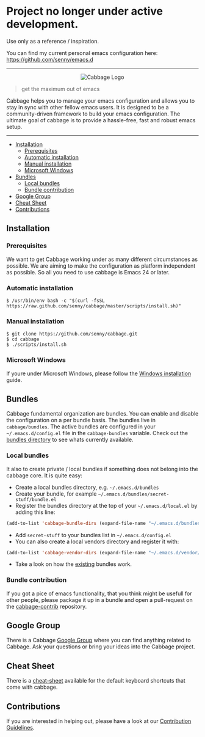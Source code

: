 # Project no longer under active development. 

Use only as a reference / inspiration.

You can find my current personal emacs configuration here:
https://github.com/senny/emacs.d

---

<p align="center">
  <img
  src="https://raw.githubusercontent.com/senny/cabbage/master/misc/logo.png"
  alt="Cabbage Logo"/>
</p>

<p align="center">
  <blockquote>get the maximum out of emacs</blockquote>
</p>

Cabbage helps you to manage your emacs configuration and allows you to stay in sync with other fellow emacs users. It is designed to be a community-driven framework to build your emacs configuration. The ultimate goal of cabbage is to provide a hassle-free, fast and robust emacs setup.

***

- [Installation](#installation)
  - [Prerequisites](#prerequisites)
  - [Automatic installation](#automatic-installation)
  - [Manual installation](#manual-installation)
  - [Microsoft Windows](#microsoft-windows)
- [Bundles](#bundles)
  - [Local bundles](#local-bundles)
  - [Bundle contribution](#bundle-contribution)
- [Google Group](#google-group)
- [Cheat Sheet](#cheat-sheet)
- [Contributions](#contributions)

## Installation

### Prerequisites

We want to get Cabbage working under as many different circumstances as possible.
We are aiming to make the configuration as platform independent as possible.
So all you need to use cabbage is Emacs 24 or later.

### Automatic installation

```shell
$ /usr/bin/env bash -c "$(curl -fsSL https://raw.github.com/senny/cabbage/master/scripts/install.sh)"
```

### Manual installation

```shell
$ git clone https://github.com/senny/cabbage.git
$ cd cabbage
$ ./scripts/install.sh
```

### Microsoft Windows

If youre under Microsoft Windows, please follow the [Windows installation](MICROSOFT_WINDOWS.md) guide.

## Bundles

Cabbage fundamental organization are bundles. You can enable and disable the configuration on a per bundle basis.
The bundles live in `cabbage/bundles`. The active bundles are configured in your `~/.emacs.d/config.el` file in the `cabbage-bundles` variable.
Check out the [bundles directory](https://github.com/senny/cabbage/tree/master/bundles) to see whats currently available.

### Local bundles

It also to create private / local bundles if something does not belong
into the cabbage core. It is quite easy:

- Create a local bundles directory, e.g. `~/.emacs.d/bundles`
- Create your bundle, for example
  `~/.emacs.d/bundles/secret-stuff/bundle.el`
- Register the bundles directory at the top of your `~/.emacs.d/local.el` by adding this line:

```el
(add-to-list 'cabbage-bundle-dirs (expand-file-name "~/.emacs.d/bundles/"))
```

- Add `secret-stuff` to your bundles list in `~/.emacs.d/config.el`
- You can also create a local vendors directory and
  register it with:

```el
(add-to-list 'cabbage-vendor-dirs (expand-file-name "~/.emacs.d/vendor/"))
```

- Take a look on how the [existing](https://github.com/senny/cabbage/tree/master/bundles) bundles work.

### Bundle contribution

If you got a pice of emacs functionality, that you think might be usefull for
other people, please package it up in a bundle and open a
pull-request on the [cabbage-contrib](https://github.com/senny/cabbage-contrib) repository.

## Google Group

There is a Cabbage
[Google Group](https://groups.google.com/forum/#!forum/emacs-cabbage) where you
can find anything related to Cabbage. Ask your questions or bring your ideas
into the Cabbage project.

## Cheat Sheet

There is a [cheat-sheet](misc/cheat-sheet.pdf) available for the default keyboard
shortcuts that come with cabbage.

## Contributions

If you are interested in helping out, please have a look at our [Contribution Guidelines](CONTRIBUTING.md).
